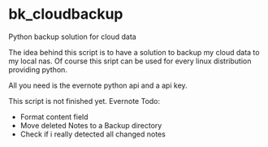bk_cloudbackup
==============

Python backup solution for cloud data

The idea behind this script is to have a solution to backup
my cloud data to my local nas.
Of course this sript can be used for every linux distribution providing python.

All you need is the evernote python api and a api key.

This script is not finished yet.
Evernote Todo:
 - Format content field
 - Move deleted Notes to a Backup directory
 - Check if i really detected all changed notes





